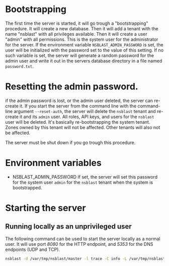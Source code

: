 
# Bootstrapping

The first time the server is started, it will go trough a "bootstrapping" procedure. It will create a new database. Then it will add a tenant with the name "nsblast" with all privileges available. Then it will create a user "admin" with all permissions. This is the system user for the administrator for the server. If the environment variable `NSBLAST_ADMIN_PASSWORD` is set, the user will be initialized with the password set to the value of this setting. If no such variable is set, the server will generate a random password for the admin user and write it out in the servers database directory in a file named `password.txt`.

# Resetting the admin password.

if the admin password is lost, or the admin user deleted, the server can re-create it. If you start the server from the command line with the command-line argument `--reset-auth`, the server will delete the `nsblast` tenant and re-create it and its `admin` user. All roles, API keys, and users for the `nsblast` user will be deleted. It's basically re-bootstrapping the system tenant. Zones owned by this tenant will not be affected. Other tenants will also not be affected.

The server must be shut down if you go trough this procedure.


# Environment variables

- NSBLAST_ADMIN_PASSWORD If set, the server will set this password for the system user `admin` for the `nsblast` tenant when the system is bootstrapped.

# Starting the server

## Running locally as an unprivileged user

The following command can be used to start the server locally as a normal user.
It will use port *8080* for the HTTP endpoint, and *5353* for the DNS endpoints (UDP and TCP).

```sh
nsblast -d /var/tmp/nsblast/master -l trace -C info -L /var/tmp/nsblast.log --dns-udp-port 5353 --dns-tcp-port 5353 --http-port 8080
```
